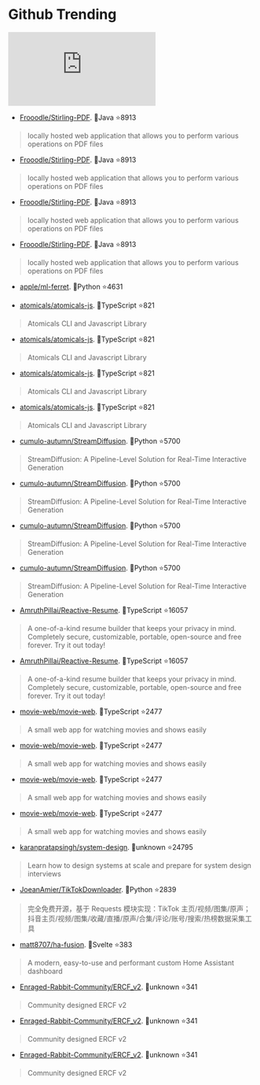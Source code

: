 # Github Trending 
 ![daily-bing](https://api.isoyu.com/bing_images.php) 
 - [Frooodle/Stirling-PDF](https://github.com/Frooodle/Stirling-PDF). 💪Java ⭐8913 
 > locally hosted web application that allows you to perform various operations on PDF files 
 - [Frooodle/Stirling-PDF](https://github.com/Frooodle/Stirling-PDF). 💪Java ⭐8913 
 > locally hosted web application that allows you to perform various operations on PDF files 
 - [Frooodle/Stirling-PDF](https://github.com/Frooodle/Stirling-PDF). 💪Java ⭐8913 
 > locally hosted web application that allows you to perform various operations on PDF files 
 - [Frooodle/Stirling-PDF](https://github.com/Frooodle/Stirling-PDF). 💪Java ⭐8913 
 > locally hosted web application that allows you to perform various operations on PDF files 
 - [apple/ml-ferret](https://github.com/apple/ml-ferret). 💪Python ⭐4631 
 >  
 - [atomicals/atomicals-js](https://github.com/atomicals/atomicals-js). 💪TypeScript ⭐821 
 > Atomicals CLI and Javascript Library 
 - [atomicals/atomicals-js](https://github.com/atomicals/atomicals-js). 💪TypeScript ⭐821 
 > Atomicals CLI and Javascript Library 
 - [atomicals/atomicals-js](https://github.com/atomicals/atomicals-js). 💪TypeScript ⭐821 
 > Atomicals CLI and Javascript Library 
 - [atomicals/atomicals-js](https://github.com/atomicals/atomicals-js). 💪TypeScript ⭐821 
 > Atomicals CLI and Javascript Library 
 - [cumulo-autumn/StreamDiffusion](https://github.com/cumulo-autumn/StreamDiffusion). 💪Python ⭐5700 
 > StreamDiffusion: A Pipeline-Level Solution for Real-Time Interactive Generation 
 - [cumulo-autumn/StreamDiffusion](https://github.com/cumulo-autumn/StreamDiffusion). 💪Python ⭐5700 
 > StreamDiffusion: A Pipeline-Level Solution for Real-Time Interactive Generation 
 - [cumulo-autumn/StreamDiffusion](https://github.com/cumulo-autumn/StreamDiffusion). 💪Python ⭐5700 
 > StreamDiffusion: A Pipeline-Level Solution for Real-Time Interactive Generation 
 - [cumulo-autumn/StreamDiffusion](https://github.com/cumulo-autumn/StreamDiffusion). 💪Python ⭐5700 
 > StreamDiffusion: A Pipeline-Level Solution for Real-Time Interactive Generation 
 - [AmruthPillai/Reactive-Resume](https://github.com/AmruthPillai/Reactive-Resume). 💪TypeScript ⭐16057 
 > A one-of-a-kind resume builder that keeps your privacy in mind. Completely secure, customizable, portable, open-source and free forever. Try it out today! 
 - [AmruthPillai/Reactive-Resume](https://github.com/AmruthPillai/Reactive-Resume). 💪TypeScript ⭐16057 
 > A one-of-a-kind resume builder that keeps your privacy in mind. Completely secure, customizable, portable, open-source and free forever. Try it out today! 
 - [movie-web/movie-web](https://github.com/movie-web/movie-web). 💪TypeScript ⭐2477 
 > A small web app for watching movies and shows easily 
 - [movie-web/movie-web](https://github.com/movie-web/movie-web). 💪TypeScript ⭐2477 
 > A small web app for watching movies and shows easily 
 - [movie-web/movie-web](https://github.com/movie-web/movie-web). 💪TypeScript ⭐2477 
 > A small web app for watching movies and shows easily 
 - [movie-web/movie-web](https://github.com/movie-web/movie-web). 💪TypeScript ⭐2477 
 > A small web app for watching movies and shows easily 
 - [karanpratapsingh/system-design](https://github.com/karanpratapsingh/system-design). 💪unknown ⭐24795 
 > Learn how to design systems at scale and prepare for system design interviews 
 - [JoeanAmier/TikTokDownloader](https://github.com/JoeanAmier/TikTokDownloader). 💪Python ⭐2839 
 > 完全免费开源，基于 Requests 模块实现：TikTok 主页/视频/图集/原声；抖音主页/视频/图集/收藏/直播/原声/合集/评论/账号/搜索/热榜数据采集工具 
 - [matt8707/ha-fusion](https://github.com/matt8707/ha-fusion). 💪Svelte ⭐383 
 > A modern, easy-to-use and performant custom Home Assistant dashboard 
 - [Enraged-Rabbit-Community/ERCF_v2](https://github.com/Enraged-Rabbit-Community/ERCF_v2). 💪unknown ⭐341 
 > Community designed ERCF v2 
 - [Enraged-Rabbit-Community/ERCF_v2](https://github.com/Enraged-Rabbit-Community/ERCF_v2). 💪unknown ⭐341 
 > Community designed ERCF v2 
 - [Enraged-Rabbit-Community/ERCF_v2](https://github.com/Enraged-Rabbit-Community/ERCF_v2). 💪unknown ⭐341 
 > Community designed ERCF v2 
 